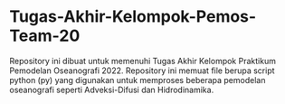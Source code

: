 # Tugas-Akhir-Kelompok-Pemos-Team-20
Repository ini dibuat untuk memenuhi Tugas Akhir Kelompok Praktikum Pemodelan Oseanografi 2022. Repository ini memuat file berupa script python (py) yang digunakan untuk memproses beberapa pemodelan oseanografi seperti Adveksi-Difusi dan Hidrodinamika.
